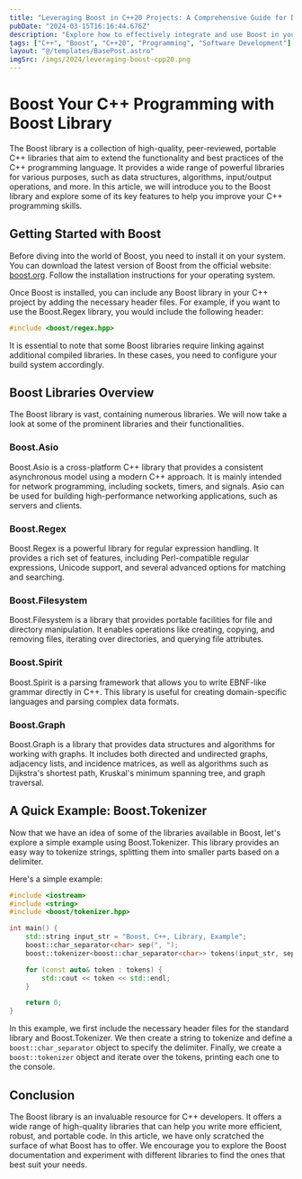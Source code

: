 ```yaml
---
title: "Leveraging Boost in C++20 Projects: A Comprehensive Guide for Developers"
pubDate: "2024-03-15T16:16:44.676Z"
description: "Explore how to effectively integrate and use Boost in your C++20 projects. From setting up and configuring to practical examples of Boost.Asio and Boost.Beast, enhance your C++ development with Boost's powerful capabilities."
tags: ["C++", "Boost", "C++20", "Programming", "Software Development"]
layout: "@/templates/BasePost.astro"
imgSrc: /imgs/2024/leveraging-boost-cpp20.png
---
```


# Boost Your C++ Programming with Boost Library

The Boost library is a collection of high-quality, peer-reviewed, portable C++ libraries that aim to extend the functionality and best practices of the C++ programming language. It provides a wide range of powerful libraries for various purposes, such as data structures, algorithms, input/output operations, and more. In this article, we will introduce you to the Boost library and explore some of its key features to help you improve your C++ programming skills.

## Getting Started with Boost

Before diving into the world of Boost, you need to install it on your system. You can download the latest version of Boost from the official website: [boost.org](https://www.boost.org/users/download/). Follow the installation instructions for your operating system.

Once Boost is installed, you can include any Boost library in your C++ project by adding the necessary header files. For example, if you want to use the Boost.Regex library, you would include the following header:

```cpp
#include <boost/regex.hpp>
```

It is essential to note that some Boost libraries require linking against additional compiled libraries. In these cases, you need to configure your build system accordingly.

## Boost Libraries Overview

The Boost library is vast, containing numerous libraries. We will now take a look at some of the prominent libraries and their functionalities.

### Boost.Asio

Boost.Asio is a cross-platform C++ library that provides a consistent asynchronous model using a modern C++ approach. It is mainly intended for network programming, including sockets, timers, and signals. Asio can be used for building high-performance networking applications, such as servers and clients.

### Boost.Regex

Boost.Regex is a powerful library for regular expression handling. It provides a rich set of features, including Perl-compatible regular expressions, Unicode support, and several advanced options for matching and searching.

### Boost.Filesystem

Boost.Filesystem is a library that provides portable facilities for file and directory manipulation. It enables operations like creating, copying, and removing files, iterating over directories, and querying file attributes.

### Boost.Spirit

Boost.Spirit is a parsing framework that allows you to write EBNF-like grammar directly in C++. This library is useful for creating domain-specific languages and parsing complex data formats.

### Boost.Graph

Boost.Graph is a library that provides data structures and algorithms for working with graphs. It includes both directed and undirected graphs, adjacency lists, and incidence matrices, as well as algorithms such as Dijkstra's shortest path, Kruskal's minimum spanning tree, and graph traversal.

## A Quick Example: Boost.Tokenizer

Now that we have an idea of some of the libraries available in Boost, let's explore a simple example using Boost.Tokenizer. This library provides an easy way to tokenize strings, splitting them into smaller parts based on a delimiter.

Here's a simple example:

```cpp
#include <iostream>
#include <string>
#include <boost/tokenizer.hpp>

int main() {
    std::string input_str = "Boost, C++, Library, Example";
    boost::char_separator<char> sep(", ");
    boost::tokenizer<boost::char_separator<char>> tokens(input_str, sep);

    for (const auto& token : tokens) {
        std::cout << token << std::endl;
    }

    return 0;
}
```

In this example, we first include the necessary header files for the standard library and Boost.Tokenizer. We then create a string to tokenize and define a `boost::char_separator` object to specify the delimiter. Finally, we create a `boost::tokenizer` object and iterate over the tokens, printing each one to the console.

## Conclusion

The Boost library is an invaluable resource for C++ developers. It offers a wide range of high-quality libraries that can help you write more efficient, robust, and portable code. In this article, we have only scratched the surface of what Boost has to offer. We encourage you to explore the Boost documentation and experiment with different libraries to find the ones that best suit your needs.
